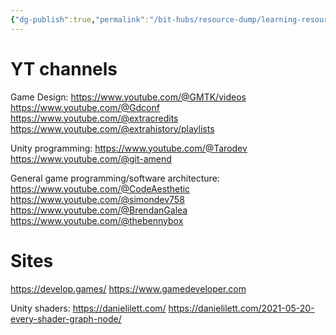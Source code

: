 ```yaml
---
{"dg-publish":true,"permalink":"/bit-hubs/resource-dump/learning-resources/","tags":["unfinished"]}
---
```



# YT channels

Game Design:
https://www.youtube.com/@GMTK/videos
https://www.youtube.com/@Gdconf
https://www.youtube.com/@extracredits
https://www.youtube.com/@extrahistory/playlists

Unity programming:
https://www.youtube.com/@Tarodev
https://www.youtube.com/@git-amend

General game programming/software architecture:
https://www.youtube.com/@CodeAesthetic
https://www.youtube.com/@simondev758
https://www.youtube.com/@BrendanGalea
https://www.youtube.com/@thebennybox

# Sites

https://develop.games/
https://www.gamedeveloper.com

Unity shaders:
https://danielilett.com/
https://danielilett.com/2021-05-20-every-shader-graph-node/